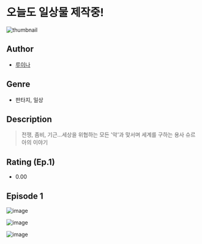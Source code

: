 # 오늘도 일상물 제작중!
![thumbnail](https://image-comic.pstatic.net/user_contents_data/challenge_comic/2023/05/25/314238/upload_3546646487078298978_480x623.jpeg)

## Author
- [루이나](https://comic.naver.com/artistTitle?id=314238)

## Genre
- 판타지, 일상

## Description
> 전쟁, 좀비, 기근...세상을 위협하는 모든 '악'과 맞서며 세계를 구하는 용사 슈르아의 이야기


## Rating (Ep.1)
- 0.00

## Episode 1
![image](https://image-comic.pstatic.net/user_contents_data/challenge_comic/2023/05/25/314238/upload_3631418841381495858.jpeg)

![image](https://image-comic.pstatic.net/user_contents_data/challenge_comic/2023/05/25/314238/upload_3774970010781705777.jpeg)

![image](https://image-comic.pstatic.net/user_contents_data/challenge_comic/2023/05/25/314238/upload_3558749928256778339.jpeg)
